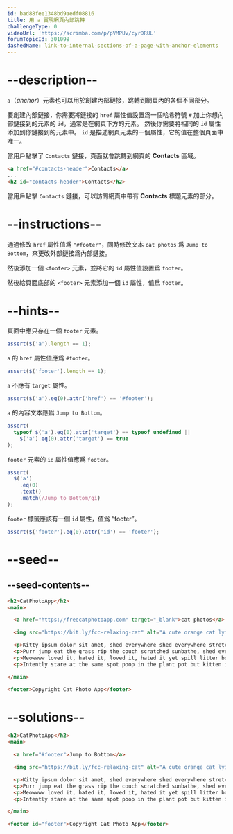 ```yaml
---
id: bad88fee1348bd9aedf08816
title: 用 a 實現網頁內部跳轉
challengeType: 0
videoUrl: 'https://scrimba.com/p/pVMPUv/cyrDRUL'
forumTopicId: 301098
dashedName: link-to-internal-sections-of-a-page-with-anchor-elements
---
```


# --description--

`a`（*anchor*）元素也可以用於創建內部鏈接，跳轉到網頁內的各個不同部分。

要創建內部鏈接，你需要將鏈接的 `href` 屬性值設置爲一個哈希符號 `#` 加上你想內部鏈接到的元素的 `id`，通常是在網頁下方的元素。 然後你需要將相同的 `id` 屬性添加到你鏈接到的元素中。 `id` 是描述網頁元素的一個屬性，它的值在整個頁面中唯一。

當用戶點擊了 `Contacts` 鏈接，頁面就會跳轉到網頁的 **Contacts** 區域。

```html
<a href="#contacts-header">Contacts</a>
...
<h2 id="contacts-header">Contacts</h2>
```

當用戶點擊 `Contacts` 鏈接，可以訪問網頁中帶有 **Contacts** 標題元素的部分。

# --instructions--

通過修改 `href` 屬性值爲 `"#footer"`，同時修改文本 `cat photos` 爲 `Jump to Bottom`，來更改外部鏈接爲內部鏈接。

然後添加一個 `<footer>` 元素，並將它的 `id` 屬性值設置爲 `footer`。

然後給頁面底部的 `<footer>` 元素添加一個 `id` 屬性，值爲 `footer`。

# --hints--

頁面中應只存在一個 `footer` 元素。

```js
assert($('a').length == 1);
```

`a` 的 `href` 屬性值應爲 `#footer`。

```js
assert($('footer').length == 1);
```

`a` 不應有 `target` 屬性。

```js
assert($('a').eq(0).attr('href') == '#footer');
```

`a` 的內容文本應爲 `Jump to Bottom`。

```js
assert(
  typeof $('a').eq(0).attr('target') == typeof undefined ||
    $('a').eq(0).attr('target') == true
);
```

`footer` 元素的 `id` 屬性值應爲 `footer`。

```js
assert(
  $('a')
    .eq(0)
    .text()
    .match(/Jump to Bottom/gi)
);
```

`footer` 標籤應該有一個 `id` 屬性，值爲 “footer”。

```js
assert($('footer').eq(0).attr('id') == 'footer');
```

# --seed--

## --seed-contents--

```html
<h2>CatPhotoApp</h2>
<main>

  <a href="https://freecatphotoapp.com" target="_blank">cat photos</a>

  <img src="https://bit.ly/fcc-relaxing-cat" alt="A cute orange cat lying on its back.">

  <p>Kitty ipsum dolor sit amet, shed everywhere shed everywhere stretching attack your ankles chase the red dot, hairball run catnip eat the grass sniff. Purr jump eat the grass rip the couch scratched sunbathe, shed everywhere rip the couch sleep in the sink fluffy fur catnip scratched. Kitty ipsum dolor sit amet, shed everywhere shed everywhere stretching attack your ankles chase the red dot, hairball run catnip eat the grass sniff.</p>
  <p>Purr jump eat the grass rip the couch scratched sunbathe, shed everywhere rip the couch sleep in the sink fluffy fur catnip scratched. Kitty ipsum dolor sit amet, shed everywhere shed everywhere stretching attack your ankles chase the red dot, hairball run catnip eat the grass sniff. Purr jump eat the grass rip the couch scratched sunbathe, shed everywhere rip the couch sleep in the sink fluffy fur catnip scratched.</p>
  <p>Meowwww loved it, hated it, loved it, hated it yet spill litter box, scratch at owner, destroy all furniture, especially couch or lay on arms while you're using the keyboard. Missing until dinner time toy mouse squeak roll over. With tail in the air lounge in doorway. Man running from cops stops to pet cats, goes to jail.</p>
  <p>Intently stare at the same spot poop in the plant pot but kitten is playing with dead mouse. Get video posted to internet for chasing red dot leave fur on owners clothes meow to be let out and mesmerizing birds leave fur on owners clothes or favor packaging over toy so purr for no reason. Meow to be let out play time intently sniff hand run outside as soon as door open yet destroy couch.</p>

</main>

<footer>Copyright Cat Photo App</footer>
```

# --solutions--

```html
<h2>CatPhotoApp</h2>
<main>

  <a href="#footer">Jump to Bottom</a>

  <img src="https://bit.ly/fcc-relaxing-cat" alt="A cute orange cat lying on its back.">

  <p>Kitty ipsum dolor sit amet, shed everywhere shed everywhere stretching attack your ankles chase the red dot, hairball run catnip eat the grass sniff. Purr jump eat the grass rip the couch scratched sunbathe, shed everywhere rip the couch sleep in the sink fluffy fur catnip scratched. Kitty ipsum dolor sit amet, shed everywhere shed everywhere stretching attack your ankles chase the red dot, hairball run catnip eat the grass sniff.</p>
  <p>Purr jump eat the grass rip the couch scratched sunbathe, shed everywhere rip the couch sleep in the sink fluffy fur catnip scratched. Kitty ipsum dolor sit amet, shed everywhere shed everywhere stretching attack your ankles chase the red dot, hairball run catnip eat the grass sniff. Purr jump eat the grass rip the couch scratched sunbathe, shed everywhere rip the couch sleep in the sink fluffy fur catnip scratched.</p>
  <p>Meowwww loved it, hated it, loved it, hated it yet spill litter box, scratch at owner, destroy all furniture, especially couch or lay on arms while you're using the keyboard. Missing until dinner time toy mouse squeak roll over. With tail in the air lounge in doorway. Man running from cops stops to pet cats, goes to jail.</p>
  <p>Intently stare at the same spot poop in the plant pot but kitten is playing with dead mouse. Get video posted to internet for chasing red dot leave fur on owners clothes meow to be let out and mesmerizing birds leave fur on owners clothes or favor packaging over toy so purr for no reason. Meow to be let out play time intently sniff hand run outside as soon as door open yet destroy couch.</p>

</main>

<footer id="footer">Copyright Cat Photo App</footer>
```
